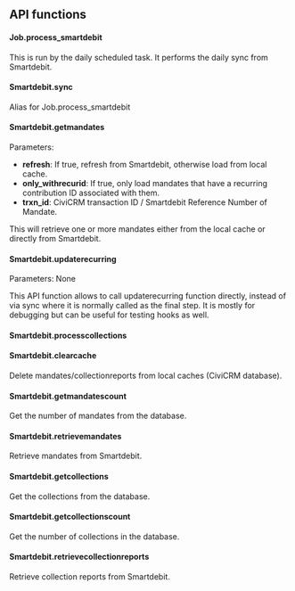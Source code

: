 ## API functions

#### Job.process_smartdebit
This is run by the daily scheduled task.  It performs the daily sync from Smartdebit.

#### Smartdebit.sync
Alias for Job.process_smartdebit

#### Smartdebit.getmandates
Parameters:
* **refresh**: If true, refresh from Smartdebit, otherwise load from local cache.
* **only_withrecurid**: If true, only load mandates that have a recurring contribution ID associated with them.
* **trxn_id**: CiviCRM transaction ID / Smartdebit Reference Number of Mandate.

This will retrieve one or more mandates either from the local cache or directly from Smartdebit.

#### Smartdebit.updaterecurring
Parameters: None

This API function allows to call updaterecurring function directly, instead of via sync where it is normally called as the final step.
It is mostly for debugging but can be useful for testing hooks as well.

#### Smartdebit.processcollections

#### Smartdebit.clearcache
Delete mandates/collectionreports from local caches (CiviCRM database).

#### Smartdebit.getmandatescount
Get the number of mandates from the database.

#### Smartdebit.retrievemandates
Retrieve mandates from Smartdebit.

#### Smartdebit.getcollections
Get the collections from the database.

#### Smartdebit.getcollectionscount
Get the number of collections in the database.

#### Smartdebit.retrievecollectionreports
Retrieve collection reports from Smartdebit.